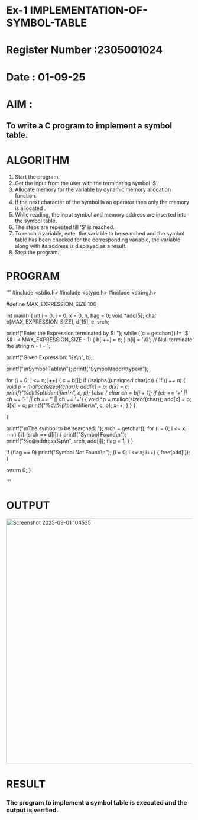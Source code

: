 # Ex-1 IMPLEMENTATION-OF-SYMBOL-TABLE
# Register Number :2305001024
# Date : 01-09-25
# AIM :
## To write a C program to implement a symbol table.
# ALGORITHM
1.	Start the program.
2.	Get the input from the user with the terminating symbol ‘$’.
3.	Allocate memory for the variable by dynamic memory allocation function.
4.	If the next character of the symbol is an operator then only the memory is allocated .
5.	While reading, the input symbol and memory address are inserted into the symbol table.
6.	The steps are repeated till ‘$’ is reached.
7.	To reach a variable, enter the variable to be searched and the symbol table has been checked for the corresponding variable, the variable along with its address is displayed as a result.
8.	Stop the program. 
# PROGRAM
'''
#include <stdio.h> 
#include <ctype.h> 
#include <string.h>

#define MAX_EXPRESSION_SIZE 100

int main() {
int i = 0, j = 0, x = 0, n, flag = 0; void *add[5];
char b[MAX_EXPRESSION_SIZE], d[15], c, srch;

printf("Enter the Expression terminated by $: ");
while ((c = getchar()) != '$' && i < MAX_EXPRESSION_SIZE - 1)
{ 
b[i++] = c;
}
b[i] = '\0'; // Null terminate the string n = i - 1;

printf("Given Expression: %s\n", b);

printf("\nSymbol Table\n"); 
printf("Symbol\taddr\ttype\n");

for (j = 0; j <= n; j++)
{
c = b[j];
if (isalpha((unsigned char)c)) 
{ if (j == n) 
{
void *p = malloc(sizeof(char)); add[x] = p;
d[x] = c; printf("%c\t%p\tidentifier\n", c, p);
}else {
char ch = b[j + 1];
if (ch == '+' || ch == '-' || ch == '*' || ch == '=')
{ void *p = malloc(sizeof(char));
add[x] = p;
d[x] = c;
printf("%c\t%p\tidentifier\n", c, p); 
x++;
}
}
}
 
}

printf("\nThe symbol to be searched: "); 
srch = getchar();
for (i = 0; i <= x; i++) 
{ 
if (srch == d[i]) 
{
printf("Symbol Found\n"); 
printf("%c@address%p\n", srch, add[i]); 
flag = 1;
}
}

if (flag == 0)
printf("Symbol Not Found\n");
(i = 0; i <= x; i++)
{
free(add[i]);
}

return 0;
}

'''

# OUTPUT
<img width="1301" height="662" alt="Screenshot 2025-09-01 104535" src="https://github.com/user-attachments/assets/ae9bcdf1-4463-4f28-898a-6420e6852de2" />

# RESULT
### The program to implement a symbol table is executed and the output is verified.
